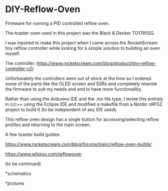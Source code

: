 # DIY-Reflow-Oven
Firmware for running a PID controlled reflow oven.

The toaster oven used in this project was the Black & Decker TO1785SG.

I was inpsired to make this project when I came across the RocketScream tiny reflow controller
while looking for a simple solution to building an oven myself.

The controller:
https://www.rocketscream.com/blog/product/tiny-reflow-controller-v2/

Unfortunately the controllers were out of stock at the time so I ordered some of the parts
like the OLED screen and SSRs and completely rewrote the firmware to suit my needs and
and to have more functionallity.

Rather than using the Ardunino IDE and the .ino file type, I wrote this entirely in c/c++ using the
Eclipse IDE and modified a makefile from a Nordic nRF52 project to build it (to be independent of any IDE used).

This reflow oven design has a single button for accessing/selecting reflow profiles and returning to the main screen.

A few toaster build guides:

https://www.rocketscream.com/blog/forums/topic/reflow-oven-builds/

https://www.whizoo.com/reflowoven

(to be continued)

*schematics

*pictures
